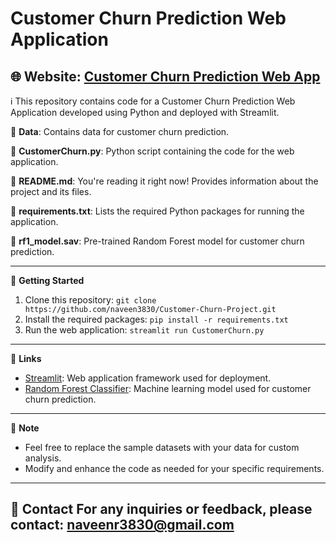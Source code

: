 # Customer Churn Prediction Web Application
🌐 **Website**: [Customer Churn Prediction Web App](https://customerchurnwebapp.streamlit.app/)
---
ℹ️ This repository contains code for a Customer Churn Prediction Web Application developed using Python and deployed with Streamlit.

📁 **Data**: Contains data for customer churn prediction.

📄 **CustomerChurn.py**: Python script containing the code for the web application.

📄 **README.md**: You're reading it right now! Provides information about the project and its files.

📄 **requirements.txt**: Lists the required Python packages for running the application.

📄 **rf1_model.sav**: Pre-trained Random Forest model for customer churn prediction.

---

🚀 **Getting Started**
1. Clone this repository: `git clone https://github.com/naveen3830/Customer-Churn-Project.git`
2. Install the required packages: `pip install -r requirements.txt`
3. Run the web application: `streamlit run CustomerChurn.py`
---
🔗 **Links**
- [Streamlit](https://streamlit.io/): Web application framework used for deployment.
- [Random Forest Classifier](https://scikit-learn.org/stable/modules/generated/sklearn.ensemble.RandomForestClassifier.html): Machine learning model used for customer churn prediction.
---
📝 **Note**
- Feel free to replace the sample datasets with your data for custom analysis.
- Modify and enhance the code as needed for your specific requirements.
---
📧 **Contact**
For any inquiries or feedback, please contact: [naveenr3830@gmail.com](mailto:your-email@example.com)
---
